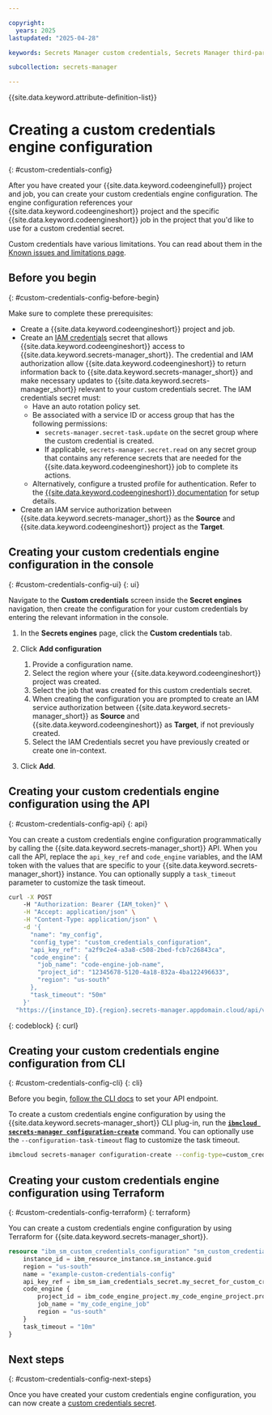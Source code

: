 ```yaml
---

copyright:
  years: 2025
lastupdated: "2025-04-28"

keywords: Secrets Manager custom credentials, Secrets Manager third-party

subcollection: secrets-manager

---
```


{{site.data.keyword.attribute-definition-list}}

# Creating a custom credentials engine configuration
{: #custom-credentials-config}

After you have created your  {{site.data.keyword.codeenginefull}} project and job, you can create your custom credentials engine configuration. The engine configuration references your {{site.data.keyword.codeengineshort}} project and the specific {{site.data.keyword.codeengineshort}} job in the project that you'd like to use for a custom credential secret.

Custom credentials have various limitations. You can read about them in the [Known issues and limitations page](/docs/secrets-manager?topic=secrets-manager-known-issues-and-limits#custom-creds-limits).

## Before you begin
{: #custom-credentials-config-before-begin}

Make sure to complete these prerequisites:

* Create a {{site.data.keyword.codeengineshort}} project and job.
* Create an [IAM credentials](/docs/secrets-manager?topic=secrets-manager-iam-credentials) secret that allows {{site.data.keyword.codeengineshort}} access to {{site.data.keyword.secrets-manager_short}}. The credential and IAM authorization allow {{site.data.keyword.codeengineshort}} to return information back to {{site.data.keyword.secrets-manager_short}} and make necessary updates to {{site.data.keyword.secrets-manager_short}} relevant to your custom credentials secret. The IAM credentials secret must:
    * Have an auto rotation policy set.
    * Be associated with a service ID or access group that has the following permissions:
      - `secrets-manager.secret-task.update` on the secret group where the custom credential is created.
      - If applicable, `secrets-manager.secret.read` on any secret group that contains any reference secrets that are needed for the {{site.data.keyword.codeengineshort}} job to complete its actions.
    * Alternatively, configure a trusted profile for authentication. Refer to the [{{site.data.keyword.codeengineshort}} documentation](/docs/codeengine?topic=codeengine-trusted-profiles) for setup details.
* Create an IAM service authorization between {{site.data.keyword.secrets-manager_short}} as the **Source** and {{site.data.keyword.codeengineshort}} project as the **Target**.

## Creating your custom credentials engine configuration in the console
{: #custom-credentials-config-ui}
{: ui}

Navigate to the **Custom credentials** screen inside the **Secret engines** navigation, then create the configuration for your custom credentials by entering the relevant information in the console.

1. In the **Secrets engines** page, click the **Custom credentials** tab.
2. Click **Add configuration**

   1. Provide a configuration name.
   2. Select the region where your {{site.data.keyword.codeengineshort}} project was created.
   3. Select the job that was created for this custom credentials secret.
   4. When creating the configuration you are prompted to create an IAM service authorization between {{site.data.keyword.secrets-manager_short}} as **Source** and {{site.data.keyword.codeengineshort}} as **Target**, if not previously created.
   5. Select the IAM Credentials secret you have previously created or create one in-context.
3. Click **Add**.

## Creating your custom credentials engine configuration using the API
{: #custom-credentials-config-api}
{: api}

You can create a custom credentials engine configuration programmatically by calling the {{site.data.keyword.secrets-manager_short}} API. When you call the API, replace the `api_key_ref` and `code_engine` variables, and the IAM token with the values that are specific to your {{site.data.keyword.secrets-manager_short}} instance. You can optionally supply a `task_timeout` parameter to customize the task timeout.

```sh
curl -X POST 
    -H "Authorization: Bearer {IAM_token}" \
    -H "Accept: application/json" \
    -H "Content-Type: application/json" \
    -d '{
      "name": "my_config",
      "config_type": "custom_credentials_configuration",
      "api_key_ref": "a2f9c2e4-a3a8-c508-2bed-fcb7c26843ca",
      "code_engine": {
        "job_name": "code-engine-job-name",
        "project_id": "12345678-5120-4a18-832a-4ba122496633",
        "region": "us-south"
      },
      "task_timeout": "50m"
    }'
  "https://{instance_ID}.{region}.secrets-manager.appdomain.cloud/api/v2/configurations" 
```
{: codeblock}
{: curl}

## Creating your custom credentials engine configuration from CLI
{: #custom-credentials-config-cli}
{: cli}

Before you begin, [follow the CLI docs](/docs/secrets-manager?topic=secrets-manager-secrets-manager-cli) to set your API endpoint.

To create a custom credentials engine configuration by using the {{site.data.keyword.secrets-manager_short}} CLI plug-in, run the [**`ibmcloud secrets-manager configuration-create`**](/docs/secrets-manager?topic=secrets-manager-secrets-manager-cli#secrets-manager-cli-configuration-create-command) command. You can optionally use the `--configuration-task-timeout` flag to customize the task timeout.

```sh
ibmcloud secrets-manager configuration-create --config-type=custom_credentials_configuration --name=my-custom-credentials-config --custom-credentials-apikey-ref IAM_credentials_secret_ID --custom-credentials-code-engine '{"project_id":"12345678-5120-4a18-832a-4ba122496633", "region":"us-south", "job_name":"code-engine-job-name"}'
```

## Creating your custom credentials engine configuration using Terraform
{: #custom-credentials-config-terraform}
{: terraform}

You can create a custom credentials engine configuration by using Terraform for {{site.data.keyword.secrets-manager_short}}.

```terraform
resource "ibm_sm_custom_credentials_configuration" "sm_custom_credentials_configuration_instance" {
	instance_id = ibm_resource_instance.sm_instance.guid
	region = "us-south"
	name = "example-custom-credentials-config"
	api_key_ref = ibm_sm_iam_credentials_secret.my_secret_for_custom_credentials.secret_id
	code_engine {
	    project_id = ibm_code_engine_project.my_code_engine_project.project_id
	    job_name = "my_code_engine_job"
	    region = "us-south"
	}
	task_timeout = "10m"
}
```

## Next steps
{: #custom-credentials-config-next-steps}

Once you have created your custom credentials engine configuration, you can now create a [custom credentials secret](/docs/secrets-manager?topic=secrets-manager-custom-credentials).
